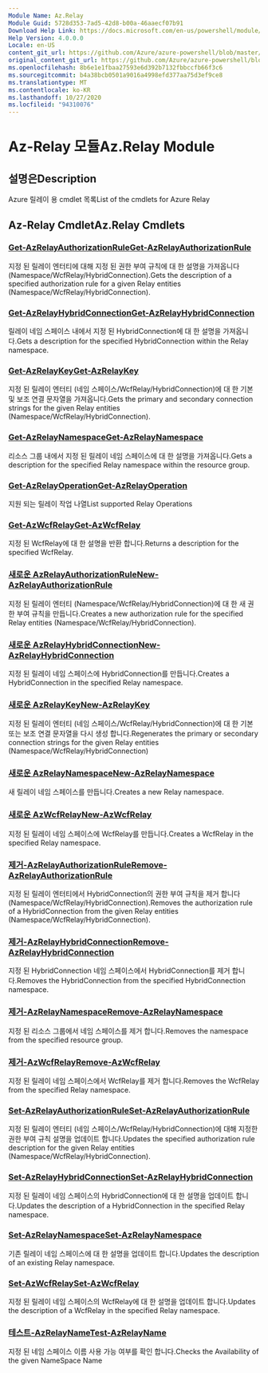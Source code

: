```yaml
---
Module Name: Az.Relay
Module Guid: 5728d353-7ad5-42d8-b00a-46aaecf07b91
Download Help Link: https://docs.microsoft.com/en-us/powershell/module/az.relay
Help Version: 4.0.0.0
Locale: en-US
content_git_url: https://github.com/Azure/azure-powershell/blob/master/src/Relay/Relay/help/Az.Relay.md
original_content_git_url: https://github.com/Azure/azure-powershell/blob/master/src/Relay/Relay/help/Az.Relay.md
ms.openlocfilehash: 8b6e1e1fbaa27593e6d392b7132fbbccfb66f3c6
ms.sourcegitcommit: b4a38bcb0501a9016a4998efd377aa75d3ef9ce8
ms.translationtype: MT
ms.contentlocale: ko-KR
ms.lasthandoff: 10/27/2020
ms.locfileid: "94310076"
---
```

# <span data-ttu-id="4f01d-101">Az-Relay 모듈</span><span class="sxs-lookup"><span data-stu-id="4f01d-101">Az.Relay Module</span></span>
## <span data-ttu-id="4f01d-102">설명은</span><span class="sxs-lookup"><span data-stu-id="4f01d-102">Description</span></span>
<span data-ttu-id="4f01d-103">Azure 릴레이 용 cmdlet 목록</span><span class="sxs-lookup"><span data-stu-id="4f01d-103">List of the cmdlets for Azure Relay</span></span>

## <span data-ttu-id="4f01d-104">Az-Relay Cmdlet</span><span class="sxs-lookup"><span data-stu-id="4f01d-104">Az.Relay Cmdlets</span></span>
### [<span data-ttu-id="4f01d-105">Get-AzRelayAuthorizationRule</span><span class="sxs-lookup"><span data-stu-id="4f01d-105">Get-AzRelayAuthorizationRule</span></span>](Get-AzRelayAuthorizationRule.md)
<span data-ttu-id="4f01d-106">지정 된 릴레이 엔터티에 대해 지정 된 권한 부여 규칙에 대 한 설명을 가져옵니다 (Namespace/WcfRelay/HybridConnection).</span><span class="sxs-lookup"><span data-stu-id="4f01d-106">Gets the description of a specified authorization rule for a given Relay entities (Namespace/WcfRelay/HybridConnection).</span></span>

### [<span data-ttu-id="4f01d-107">Get-AzRelayHybridConnection</span><span class="sxs-lookup"><span data-stu-id="4f01d-107">Get-AzRelayHybridConnection</span></span>](Get-AzRelayHybridConnection.md)
<span data-ttu-id="4f01d-108">릴레이 네임 스페이스 내에서 지정 된 HybridConnection에 대 한 설명을 가져옵니다.</span><span class="sxs-lookup"><span data-stu-id="4f01d-108">Gets a description for the specified HybridConnection within the Relay namespace.</span></span>

### [<span data-ttu-id="4f01d-109">Get-AzRelayKey</span><span class="sxs-lookup"><span data-stu-id="4f01d-109">Get-AzRelayKey</span></span>](Get-AzRelayKey.md)
<span data-ttu-id="4f01d-110">지정 된 릴레이 엔터티 (네임 스페이스/WcfRelay/HybridConnection)에 대 한 기본 및 보조 연결 문자열을 가져옵니다.</span><span class="sxs-lookup"><span data-stu-id="4f01d-110">Gets the primary and secondary connection strings for the given Relay entities (Namespace/WcfRelay/HybridConnection).</span></span>

### [<span data-ttu-id="4f01d-111">Get-AzRelayNamespace</span><span class="sxs-lookup"><span data-stu-id="4f01d-111">Get-AzRelayNamespace</span></span>](Get-AzRelayNamespace.md)
<span data-ttu-id="4f01d-112">리소스 그룹 내에서 지정 된 릴레이 네임 스페이스에 대 한 설명을 가져옵니다.</span><span class="sxs-lookup"><span data-stu-id="4f01d-112">Gets a description for the specified Relay namespace within the resource group.</span></span>

### [<span data-ttu-id="4f01d-113">Get-AzRelayOperation</span><span class="sxs-lookup"><span data-stu-id="4f01d-113">Get-AzRelayOperation</span></span>](Get-AzRelayOperation.md)
<span data-ttu-id="4f01d-114">지원 되는 릴레이 작업 나열</span><span class="sxs-lookup"><span data-stu-id="4f01d-114">List supported Relay Operations</span></span>

### [<span data-ttu-id="4f01d-115">Get-AzWcfRelay</span><span class="sxs-lookup"><span data-stu-id="4f01d-115">Get-AzWcfRelay</span></span>](Get-AzWcfRelay.md)
<span data-ttu-id="4f01d-116">지정 된 WcfRelay에 대 한 설명을 반환 합니다.</span><span class="sxs-lookup"><span data-stu-id="4f01d-116">Returns a description for the specified WcfRelay.</span></span>

### [<span data-ttu-id="4f01d-117">새로운 AzRelayAuthorizationRule</span><span class="sxs-lookup"><span data-stu-id="4f01d-117">New-AzRelayAuthorizationRule</span></span>](New-AzRelayAuthorizationRule.md)
<span data-ttu-id="4f01d-118">지정 된 릴레이 엔터티 (Namespace/WcfRelay/HybridConnection)에 대 한 새 권한 부여 규칙을 만듭니다.</span><span class="sxs-lookup"><span data-stu-id="4f01d-118">Creates a new authorization rule for the specified Relay entities (Namespace/WcfRelay/HybridConnection).</span></span>

### [<span data-ttu-id="4f01d-119">새로운 AzRelayHybridConnection</span><span class="sxs-lookup"><span data-stu-id="4f01d-119">New-AzRelayHybridConnection</span></span>](New-AzRelayHybridConnection.md)
<span data-ttu-id="4f01d-120">지정 된 릴레이 네임 스페이스에 HybridConnection를 만듭니다.</span><span class="sxs-lookup"><span data-stu-id="4f01d-120">Creates a HybridConnection in the specified Relay namespace.</span></span>

### [<span data-ttu-id="4f01d-121">새로운 AzRelayKey</span><span class="sxs-lookup"><span data-stu-id="4f01d-121">New-AzRelayKey</span></span>](New-AzRelayKey.md)
<span data-ttu-id="4f01d-122">지정 된 릴레이 엔터티 (네임 스페이스/WcfRelay/HybridConnection)에 대 한 기본 또는 보조 연결 문자열을 다시 생성 합니다.</span><span class="sxs-lookup"><span data-stu-id="4f01d-122">Regenerates the primary or secondary connection strings for the given Relay entities (Namespace/WcfRelay/HybridConnection)</span></span>

### [<span data-ttu-id="4f01d-123">새로운 AzRelayNamespace</span><span class="sxs-lookup"><span data-stu-id="4f01d-123">New-AzRelayNamespace</span></span>](New-AzRelayNamespace.md)
<span data-ttu-id="4f01d-124">새 릴레이 네임 스페이스를 만듭니다.</span><span class="sxs-lookup"><span data-stu-id="4f01d-124">Creates a new Relay namespace.</span></span>

### [<span data-ttu-id="4f01d-125">새로운 AzWcfRelay</span><span class="sxs-lookup"><span data-stu-id="4f01d-125">New-AzWcfRelay</span></span>](New-AzWcfRelay.md)
<span data-ttu-id="4f01d-126">지정 된 릴레이 네임 스페이스에 WcfRelay를 만듭니다.</span><span class="sxs-lookup"><span data-stu-id="4f01d-126">Creates a WcfRelay in the specified Relay namespace.</span></span>

### [<span data-ttu-id="4f01d-127">제거-AzRelayAuthorizationRule</span><span class="sxs-lookup"><span data-stu-id="4f01d-127">Remove-AzRelayAuthorizationRule</span></span>](Remove-AzRelayAuthorizationRule.md)
<span data-ttu-id="4f01d-128">지정 된 릴레이 엔터티에서 HybridConnection의 권한 부여 규칙을 제거 합니다 (Namespace/WcfRelay/HybridConnection).</span><span class="sxs-lookup"><span data-stu-id="4f01d-128">Removes the authorization rule of a HybridConnection from the given Relay entities (Namespace/WcfRelay/HybridConnection).</span></span>

### [<span data-ttu-id="4f01d-129">제거-AzRelayHybridConnection</span><span class="sxs-lookup"><span data-stu-id="4f01d-129">Remove-AzRelayHybridConnection</span></span>](Remove-AzRelayHybridConnection.md)
<span data-ttu-id="4f01d-130">지정 된 HybridConnection 네임 스페이스에서 HybridConnection를 제거 합니다.</span><span class="sxs-lookup"><span data-stu-id="4f01d-130">Removes the HybridConnection from the specified HybridConnection namespace.</span></span>

### [<span data-ttu-id="4f01d-131">제거-AzRelayNamespace</span><span class="sxs-lookup"><span data-stu-id="4f01d-131">Remove-AzRelayNamespace</span></span>](Remove-AzRelayNamespace.md)
<span data-ttu-id="4f01d-132">지정 된 리소스 그룹에서 네임 스페이스를 제거 합니다.</span><span class="sxs-lookup"><span data-stu-id="4f01d-132">Removes the namespace from the specified resource group.</span></span> 

### [<span data-ttu-id="4f01d-133">제거-AzWcfRelay</span><span class="sxs-lookup"><span data-stu-id="4f01d-133">Remove-AzWcfRelay</span></span>](Remove-AzWcfRelay.md)
<span data-ttu-id="4f01d-134">지정 된 릴레이 네임 스페이스에서 WcfRelay를 제거 합니다.</span><span class="sxs-lookup"><span data-stu-id="4f01d-134">Removes the WcfRelay from the specified Relay namespace.</span></span>

### [<span data-ttu-id="4f01d-135">Set-AzRelayAuthorizationRule</span><span class="sxs-lookup"><span data-stu-id="4f01d-135">Set-AzRelayAuthorizationRule</span></span>](Set-AzRelayAuthorizationRule.md)
<span data-ttu-id="4f01d-136">지정 된 릴레이 엔터티 (네임 스페이스/WcfRelay/HybridConnection)에 대해 지정한 권한 부여 규칙 설명을 업데이트 합니다.</span><span class="sxs-lookup"><span data-stu-id="4f01d-136">Updates the specified authorization rule description for the given Relay entities (Namespace/WcfRelay/HybridConnection).</span></span>

### [<span data-ttu-id="4f01d-137">Set-AzRelayHybridConnection</span><span class="sxs-lookup"><span data-stu-id="4f01d-137">Set-AzRelayHybridConnection</span></span>](Set-AzRelayHybridConnection.md)
<span data-ttu-id="4f01d-138">지정 된 릴레이 네임 스페이스의 HybridConnection에 대 한 설명을 업데이트 합니다.</span><span class="sxs-lookup"><span data-stu-id="4f01d-138">Updates the description of a HybridConnection in the specified Relay namespace.</span></span>

### [<span data-ttu-id="4f01d-139">Set-AzRelayNamespace</span><span class="sxs-lookup"><span data-stu-id="4f01d-139">Set-AzRelayNamespace</span></span>](Set-AzRelayNamespace.md)
<span data-ttu-id="4f01d-140">기존 릴레이 네임 스페이스에 대 한 설명을 업데이트 합니다.</span><span class="sxs-lookup"><span data-stu-id="4f01d-140">Updates the description of an existing Relay namespace.</span></span>

### [<span data-ttu-id="4f01d-141">Set-AzWcfRelay</span><span class="sxs-lookup"><span data-stu-id="4f01d-141">Set-AzWcfRelay</span></span>](Set-AzWcfRelay.md)
<span data-ttu-id="4f01d-142">지정 된 릴레이 네임 스페이스의 WcfRelay에 대 한 설명을 업데이트 합니다.</span><span class="sxs-lookup"><span data-stu-id="4f01d-142">Updates the description of a WcfRelay in the specified Relay namespace.</span></span>

### [<span data-ttu-id="4f01d-143">테스트-AzRelayName</span><span class="sxs-lookup"><span data-stu-id="4f01d-143">Test-AzRelayName</span></span>](Test-AzRelayName.md)
<span data-ttu-id="4f01d-144">지정 된 네임 스페이스 이름 사용 가능 여부를 확인 합니다.</span><span class="sxs-lookup"><span data-stu-id="4f01d-144">Checks the Availability of the given NameSpace Name</span></span>

